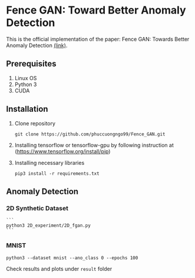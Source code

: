 # Fence GAN: Toward Better Anomaly Detection

This is the official implementation of the paper: Fence GAN: Towards Better Anomaly Detection [(link)](https://arxiv.org/abs/1904.01209).

## Prerequisites
1. Linux OS
2. Python 3
3. CUDA 

## Installation
1. Clone repository
    ```
    git clone https://github.com/phuccuongngo99/Fence_GAN.git
    ```
2. Installing tensorflow or tensorflow-gpu by following instruction at (https://www.tensorflow.org/install/pip)

3. Installing necessary libraries
    ```
    pip3 install -r requirements.txt
    ```

## Anomaly Detection

### 2D Synthetic Dataset
    ```
    python3 2D_experiment/2D_fgan.py
    ```
### MNIST
    python3 --dataset mnist --ano_class 0 --epochs 100
    
Check results and plots under `result` folder
